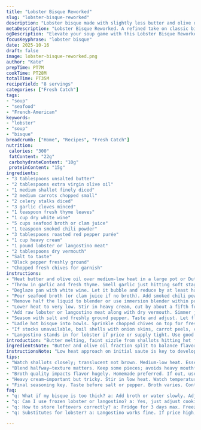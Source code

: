 ```yaml
---
title: "Lobster Bisque Reworked"
slug: "lobster-bisque-reworked"
description: "Lobster bisque made with slightly less butter and olive oil, swapped paprika for smoked chili powder, tomato paste replaced by roasted red pepper purée. Simmering times adjusted, steps reshuffled for better flavor layering. Heavy cream reduced by 20 percent, sherry swapped for dry vermouth. Techniques highlighted with visual cues like onions turning translucent and reduction thickening. Focuses on using leftover shells or langostino, plus tips for emergency substitutions like clam juice for broth. Texture balanced by immersion blending halfway and folding meat gently to avoid toughness."
metaDescription: "Lobster Bisque Reworked. A refined take on classic bisque with smoky flavors and balanced richness. Perfect for seafood lovers."
ogDescription: "Elevate your soup game with this Lobster Bisque Reworked. Smoky nuances and creamy richness await your taste buds."
focusKeyphrase: "lobster bisque"
date: 2025-10-16
draft: false
image: lobster-bisque-reworked.png
author: "Kate"
prepTime: PT7M
cookTime: PT28M
totalTime: PT35M
recipeYield: "8 servings"
categories: ["Fresh Catch"]
tags:
- "soup"
- "seafood"
- "French-American"
keywords:
- "lobster"
- "soup"
- "bisque"
breadcrumb: ["Home", "Recipes", "Fresh Catch"]
nutrition: 
 calories: "300"
 fatContent: "22g"
 carbohydrateContent: "10g"
 proteinContent: "15g"
ingredients:
- "3 tablespoons unsalted butter"
- "2 tablespoons extra virgin olive oil"
- "1 medium shallot finely diced"
- "2 medium carrots chopped small"
- "2 celery stalks diced"
- "3 garlic cloves minced"
- "1 teaspoon fresh thyme leaves"
- "1 cup dry white wine"
- "5 cups seafood broth or clam juice"
- "1 teaspoon smoked chili powder"
- "3 tablespoons roasted red pepper purée"
- "1 cup heavy cream"
- "1 pound lobster or langostino meat"
- "2 tablespoons dry vermouth"
- "Salt to taste"
- "Black pepper freshly ground"
- "Chopped fresh chives for garnish"
instructions:
- "Heat butter and olive oil over medium-low heat in a large pot or Dutch oven. Toss in shallots, carrots, celery. Saute stirring occasionally. Watch shallots go translucent without browning—about 8-12 minutes. Don't rush."
- "Throw in garlic and fresh thyme. Smell garlic just hitting soft stage, not browned—about 1-2 minutes max. Stir so thyme releases its aroma."
- "Deglaze pan with white wine. Let it bubble and reduce by at least half—until liquids thicken slightly and edges start sticking a bit."
- "Pour seafood broth (or clam juice if no broth). Add smoked chili powder and roasted red pepper purée. Bring to a gentle simmer, no rolling boil. Let it reduce by roughly 10 percent, 4-6 minutes. Stir occasionally to prevent settling."
- "Remove half the liquid to blender or use immersion blender within pot. Blend until silky but still a bit textured, like velvet. Return pureed liquid to pot."
- "Lower heat to very low. Stir in heavy cream, cut by about a fifth for richness without heaviness. Keep temp below simmer, swirl until uniform. Too hot = cream curdles."
- "Add raw lobster or langostino meat along with dry vermouth. Simmer just long enough for meat to turn opaque, firm but tender. Around 3-5 minutes, depending on size of pieces. Overcooking = rubbery."
- "Season with salt and freshly ground pepper. Taste and adjust. Let flavors marry off heat if possible for few minutes."
- "Ladle hot bisque into bowls. Sprinkle chopped chives on top for freshness, color contrast."
- "If stocks unavailable, boil shells with onion skins, carrot peels, celery leaves for quick homemade broth. Strain well."
- "Langostino stands in for lobster if price or supply tight. Use good quality clam juice if no broth. Roast peppers yourself or buy jarred purée for smoky depth."
introduction: "Butter melting, faint sizzle from shallots hitting hot fat. Classic bisque starts simple but requires attention. Carrots and celery don't just add sweetness or crunch—they build a flavor backdrop. Garlic and thyme punch up, layering aroma right away. Deglaze with white wine; that hiss and bubble is flavor extraction in action. Rich broth anchors the dish here, but if you can't find seafood stock, clam juice or homemade shell stock works. Smoked chili powder swaps paprika for subtle heat and depth; roasted red pepper purée adds complexity beyond basic tomato paste. Blending halfway keeps texture interesting—too smooth and you lose character; too chunky and it's off balance. Heavy cream temp is delicate, swirl and keep heat low or risk curdling. Lobster or langostino meat folds in last, cooking fast, becoming opaque and tender. Season carefully—salt and bright cracked pepper tie all layers together. Garnish with chives to cut richness and sharpen presentation. Emergency tip: don’t overcook seafood or cream, both unforgiving. Fail this and texture is rubbery or curdled. Good bisque balances richness with subtle complexity. Trust visual cues more than the clock."
ingredientsNote: "Butter and olive oil fraction split to balance flavor and smoking point. Too much butter = heavy, but butter adds silkiness. Shallots preferred over onions—milder, sweeter for subtle layering. Carrots and celery diced small to release sweetness but stay noticeable if unblended. Garlic amount restrained; burns easily in low heat. Use fresh thyme stems; dried is too one-note and easy to overdo. White wine presence crucial to lift acidity; dry is better but any wine with little residual sugar works. Broth quality impacts everything; homemade shell broth preferred but canned clam juice is reliable fallback. Smoked chili powder introduces depth without overpowering paprika’s brightness. Roasted red pepper purée swipes umami and color in place of tomato paste’s acidity. Heavy cream reduced slightly to avoid cloying finish. Lobster meat preferred but langostino doesn’t disappoint if cooked briefly. Dry vermouth adds subtle herbaceous note, easily swapped for more wine or brandy. Fresh cracked black pepper preferred over preground for sharper bite. Chives cut through fat like a sharp knife. Always season last, tasting before final adjustments."
instructionsNote: "Low heat approach on initial saute is key to developing sweetness without burning. Watch shallots carefully; browned spots impair bisque’s clarity. Garlic and thyme added next to infuse aroma but avoid garlic turning bitter—stir constantly. Deglazing with wine releases fond stuck to pot, containing concentrated flavor; reduce enough to avoid harsh alcohol taste but not dry out completely. Simmer with broth plus smoked chili and pepper purée; aim for slight reduction, thickening slightly around edges. The halfway blend is efficiency: don’t puree all solids to keep textural interest and prevent overly heavy mouthfeel. Heavy cream stirred in off high heat, swelling richness evenly without breaking. Lobster or langostino folded gently; simmering briefly prevents rubbery texture. Salt and pepper final because cream and broth vary in salt. Use nose and eyes more than timers: sizzle softens, bubbles shrink, liquids thicken—that’s your guide. Garnish last so herbs stay bright. Pro tip: if bisque looks grainy or separated, whisk vigorously off heat or quickly reblend; keep heat patient and controlled every step."
tips:
- "Watch shallots closely; translucent not brown. Medium-low heat. Essential for flavor backbone. Garlic mustn't burn—quick stir for best results."
- "Blend halfway—texture matters. Keep some pieces; avoids heavy mouthfeel. Too smooth? Lose character. Visual cues like velvety texture signal done."
- "Broth quality impacts flavor hugely. Homemade preferred. If out, use clam juice—still works! Stock with shells? Boil with veggie scraps for quick fix."
- "Heavy cream—important but tricky. Stir in low heat. Watch temperature—curdling is a risk here. Skip that mistake; smooth richness without clumping."
- "Final seasoning key. Taste before salt or pepper. Broth varies. Control heat; please don’t rush. Curdled cream or tough seafood? Avoid both."
faq:
- "q: What if my bisque is too thick? a: Add broth or water slowly. Adjust amounts, keep stirring. Always taste. Might need seasoning too. Fix can be easy."
- "q: Can I use frozen lobster or langostino? a: Yes, just adjust cooking time. Thaw first. Quick simmer needed. Tough seafood? Don't overcook. Be cautious."
- "q: How to store leftovers correctly? a: Fridge for 3 days max. Freeze for 2 months but don't freeze cream. Creamy texture fails when reheated. Separate first."
- "q: Substitutes for lobster? a: Langostino works fine. If price high, use shrimp, scallops. Clam juice works for broth. Find balance to beat cost issues."

---
```


